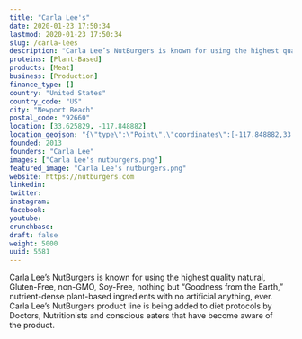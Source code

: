```yaml
---
title: "Carla Lee's"
date: 2020-01-23 17:50:34
lastmod: 2020-01-23 17:50:34
slug: /carla-lees
description: "Carla Lee’s NutBurgers is known for using the highest quality natural, Gluten-Free, non-GMO, Soy-Free, nothing but “Goodness from the Earth,” nutrient-dense plant-based ingredients with no artificial anything, ever. Carla Lee’s NutBurgers product line is being added to diet protocols by Doctors, Nutritionists and conscious eaters that have become aware of the product."
proteins: [Plant-Based]
products: [Meat]
business: [Production]
finance_type: []
country: "United States"
country_code: "US"
city: "Newport Beach"
postal_code: "92660"
location: [33.625829, -117.848882]
location_geojson: "{\"type\":\"Point\",\"coordinates\":[-117.848882,33.625829]}"
founded: 2013
founders: "Carla Lee"
images: ["Carla Lee's nutburgers.png"]
featured_image: "Carla Lee's nutburgers.png"
website: https://nutburgers.com
linkedin: 
twitter: 
instagram: 
facebook: 
youtube: 
crunchbase: 
draft: false
weight: 5000
uuid: 5581
---
```

Carla Lee’s NutBurgers is known for using the highest quality natural, Gluten-Free, non-GMO, Soy-Free, nothing but “Goodness from the Earth,” nutrient-dense plant-based ingredients with no artificial anything, ever. Carla Lee’s NutBurgers product line is being added to diet protocols by Doctors, Nutritionists and conscious eaters that have become aware of the product.
